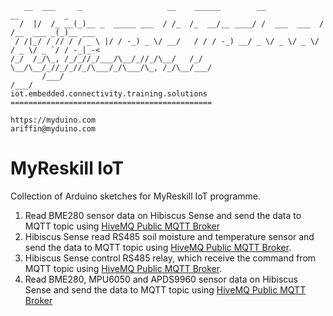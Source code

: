 ```
   __  ___     _                   __    ______        __             __          _       
  /  |/  /_ __(_)__ _  _____ ___  / /_  /_  __/__ ____/ /  ___  ___  / /__  ___ _(_)__ ___
 / /|_/ / // / / _ \ |/ / -_) _ \/ __/   / / / -_) __/ _ \/ _ \/ _ \/ / _ \/ _ `/ / -_|_-<
/_/  /_/\_, /_/_//_/___/\__/_//_/\__/   /_/  \__/\__/_//_/_//_/\___/_/\___/\_, /_/\__/___/
       /___/                                                              /___/           
iot.embedded.connectivity.training.solutions =============================================

https://myduino.com
ariffin@myduino.com
```

# MyReskill IoT
Collection of Arduino sketches for MyReskill IoT programme.
1. Read BME280 sensor data on Hibiscus Sense and send the data to MQTT topic using [HiveMQ Public MQTT Broker](https://www.hivemq.com/public-mqtt-broker/)
2. Hibiscus Sense read RS485 soil moisture and temperature sensor and send the data to MQTT topic using [HiveMQ Public MQTT Broker](https://www.hivemq.com/public-mqtt-broker/).
3. Hibiscus Sense control RS485 relay, which receive the command from MQTT topic using [HiveMQ Public MQTT Broker](https://www.hivemq.com/public-mqtt-broker/).
4. Read BME280, MPU6050 and APDS9960 sensor data on Hibiscus Sense and send the data to MQTT topic using [HiveMQ Public MQTT Broker](https://www.hivemq.com/public-mqtt-broker/)
